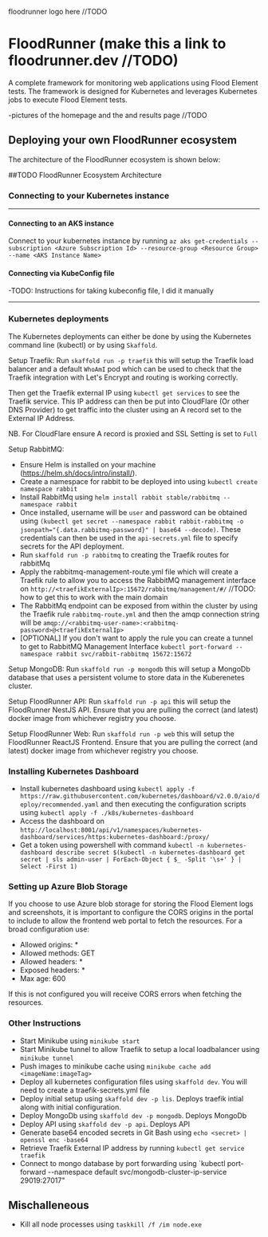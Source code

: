 floodrunner logo here //TODO

# FloodRunner (make this a link to floodrunner.dev //TODO)

A complete framework for monitoring web applications using Flood Element tests. The framework is designed for Kubernetes and leverages Kubernetes jobs to execute Flood Element tests.

-pictures of the homepage and the and results page //TODO

## Deploying your own FloodRunner ecosystem

The architecture of the FloodRunner ecosystem is shown below:

##TODO FloodRunner Ecosystem Architecture

### Connecting to your Kubernetes instance

---

#### Connecting to an AKS instance

Connect to your kubernetes instance by running `az aks get-credentials --subscription <Azure Subscription Id> --resource-group <Resource Group> --name <AKS Instance Name>`

#### Connecting via KubeConfig file

-TODO: Instructions for taking kubeconfig file, I did it manually

---

### Kubernetes deployments

The Kubernetes deployments can either be done by using the Kubernetes command line (kubectl) or by using `Skaffold`.

Setup Traefik:
Run `skaffold run -p traefik` this will setup the Traefik load balancer and a default `WhoAmI` pod which can be used to check that the Traefik integration with Let's Encrypt and routing is working correctly.

Then get the Traefik external IP using `kubectl get services` to see the Traefik service. This IP address can then be put into CloudFlare (Or other DNS Provider) to get traffic into the cluster using an A record set to the External IP Address.

NB. For CloudFlare ensure A record is proxied and SSL Setting is set to `Full`

Setup RabbitMQ:

- Ensure Helm is installed on your machine (https://helm.sh/docs/intro/install/).
- Create a namespace for rabbit to be deployed into using `kubectl create namespace rabbit`
- Install RabbitMq using `helm install rabbit stable/rabbitmq --namespace rabbit`
- Once installed, username will be `user` and password can be obtained using `(kubectl get secret --namespace rabbit rabbit-rabbitmq -o jsonpath="{.data.rabbitmq-password}" | base64 --decode)`. These credentials can then be used in the `api-secrets.yml` file to specify secrets for the API deployment.
- Run `skaffold run -p rabbitmq` to creating the Traefik routes for rabbitMq
- Apply the rabbitmq-management-route.yml file which will create a Traefik rule to allow you to access the RabbitMQ management interface on `http://<traefikExternalIp>:15672/rabbitmq/management/#/` //TODO: how to get this to work with the main domain
- The RabbitMq endpoint can be exposed from within the cluster by using the Traefik rule `rabbitmq-route.yml` and then the amqp connection string will be `amqp://<rabbitmq-user-name>:<rabbitmq-password>@<traefikExternalIp>`
- [OPTIONAL] If you don't want to apply the rule you can create a tunnel to get to RabbitMQ Management Interface `kubectl port-forward --namespace rabbit svc/rabbit-rabbitmq 15672:15672`

Setup MongoDB:
Run `skaffold run -p mongodb` this will setup a MongoDb database that uses a persistent volume to store data in the Kuberenetes cluster.

Setup FloodRunner API:
Run `skaffold run -p api` this will setup the FloodRunner NestJS API. Ensure that you are pulling the correct (and latest) docker image from whichever registry you choose.

Setup FloodRunner Web:
Run `skaffold run -p web` this will setup the FloodRunner ReactJS Frontend. Ensure that you are pulling the correct (and latest) docker image from whichever registry you choose.

### Installing Kubernetes Dashboard

- Install kubernetes dashboard using `kubectl apply -f https://raw.githubusercontent.com/kubernetes/dashboard/v2.0.0/aio/deploy/recommended.yaml` and then executing the configuration scripts using `kubectl apply -f ./k8s/kubernetes-dashboard`
- Access the dashboard on `http://localhost:8001/api/v1/namespaces/kubernetes-dashboard/services/https:kubernetes-dashboard:/proxy/`
- Get a token using powershell with command `kubectl -n kubernetes-dashboard describe secret $(kubectl -n kubernetes-dashboard get secret | sls admin-user | ForEach-Object { $_ -Split '\s+' } | Select -First 1)`

### Setting up Azure Blob Storage

If you choose to use Azure blob storage for storing the Flood Element logs and screenshots, it is important to configure the CORS origins in the portal to include to allow the frontend web portal to fetch the resources. For a broad configuration use:

- Allowed origins: \*
- Allowed methods: GET
- Allowed headers: \*
- Exposed headers: \*
- Max age: 600

If this is not configured you will receive CORS errors when fetching the resources.

### Other Instructions

- Start Minikube using `minikube start`
- Start Minikube tunnel to allow Traefik to setup a local loadbalancer using `minikube tunnel`
- Push images to minikube cache using `minikube cache add <imageName:imageTag>`
- Deploy all kubernetes configuration files using `skaffold dev`. You will need to create a traefik-secrets.yml file
- Deploy initial setup using `skaffold dev -p lis`. Deploys traefik intial along with initial configuration.
- Deploy MongoDb using `skaffold dev -p mongodb`. Deploys MongoDb
- Deploy API using `skaffold dev -p api`. Deploys API
- Generate base64 encoded secrets in Git Bash using `echo <secret> | openssl enc -base64`
- Retrieve Traefik External IP address by running `kubectl get service traefik`
- Connect to mongo database by port forwarding using `kubectl port-forward --namespace default svc/mongodb-cluster-ip-service 29019:27017"

## Mischalleneous

- Kill all node processes using `taskkill /f /im node.exe`
